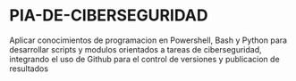 # PIA-DE-CIBERSEGURIDAD

Aplicar conocimientos de programacion en Powershell, Bash y Python para desarrollar scripts y modulos orientados a tareas de ciberseguridad, integrando el uso de Github para el control de versiones y publicacion de resultados
